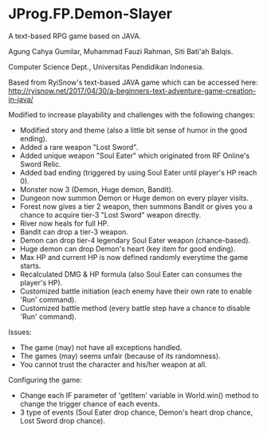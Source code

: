 # JProg.FP.Demon-Slayer

A text-based RPG game based on JAVA.

Agung Cahya Gumilar, Muhammad Fauzi Rahman, Siti Bati'ah Balqis.

Computer Science Dept., Universitas Pendidikan Indonesia.

Based from RyiSnow's text-based JAVA game which can be accessed here:
http://ryisnow.net/2017/04/30/a-beginners-text-adventure-game-creation-in-java/

Modified to increase playability and challenges with the following changes: 
- Modified story and theme (also a little bit sense of humor in the good ending).
- Added a rare weapon "Lost Sword".
- Added unique weapon "Soul Eater" which originated from RF Online's Sword Relic.
- Added bad ending (triggered by using Soul Eater until player's HP reach 0).
- Monster now 3 (Demon, Huge demon, Bandit).
- Dungeon now summon Demon or Huge demon on every player visits.
- Forest now gives a tier 2 weapon, then summons Bandit or gives you a chance to acquire tier-3 "Lost Sword" weapon directly.
- River now heals for full HP.
- Bandit can drop a tier-3 weapon.
- Demon can drop tier-4 legendary Soul Eater weapon (chance-based).
- Huge demon can drop Demon's heart (key item for good ending).
- Max HP and current HP is now defined randomly everytime the game starts.
- Recalculated DMG & HP formula (also Soul Eater can consumes the player's HP).
- Customized battle initiation (each enemy have their own rate to enable 'Run' command).
- Customized battle method (every battle step have a chance to disable 'Run' command).

Issues:
- The game (may) not have all exceptions handled.
- The games (may) seems unfair (because of its randomness).
- You cannot trust the character and his/her weapon at all.

Configuring the game:
- Change each IF parameter of 'getItem' variable in World.win() method to change the trigger chance of each events.
- 3 type of events (Soul Eater drop chance, Demon's heart drop chance, Lost Sword drop chance).
